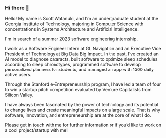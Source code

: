 ### Hi there 👋

Hello! My name is Scott Watanuki, and I’m an undergraduate student at the Georgia Institute of Technology, majoring in Computer Science with concentrations in Systems Architecture and Artificial Intelligence. 

I'm in search of a summer 2023 software engineering internship.

I work as a Software Engineer Intern at GL Navigation and an Executive Vice President of Technology at Big Data Big Impact.
In the past, I’ve created an AI model to diagnose cataracts, built software to optimize sleep schedules according to sleep chronotypes, programmed software to develop personalized planners for students, and managed an app with 1500 daily active users. 

Through the Stanford e-Entrepreneurship program, I have led a team of four to win a startup pitch competition evaluated by Venture Capitalists from Silicon Valley. 

I have always been fascinated by the power of technology and its potential to change lives and create meaningful impacts on a large scale. That is why software, innovation, and entrepreneurship are at the core of what I do.

Please get in touch with me for further information or if you’d like to work on a cool project/startup with me!
